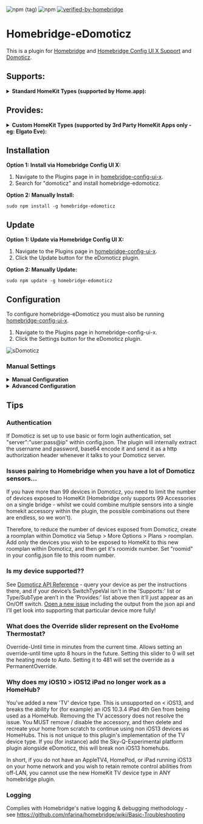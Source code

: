 ![npm (tag)](https://img.shields.io/npm/v/homebridge-edomoticz/latest)
![npm](https://img.shields.io/npm/dt/homebridge-edomoticz?label=Downloads&style=flat-square)
[![verified-by-homebridge](https://badgen.net/badge/homebridge/verified/purple)](https://github.com/homebridge/homebridge/wiki/Verified-Plugins)

# Homebridge-eDomoticz
This is a plugin for [Homebridge](https://github.com/nfarina/homebridge) and [Homebridge Config UI X Support](https://github.com/oznu/homebridge-config-ui-x) and [Domoticz](https://github.com/domoticz/domoticz).

## Supports:
<details>
<summary><b>Standard HomeKit Types (supported by Home.app):</b></summary>
    
- Sockets (on/off)
- Lamps (on/off)
- Contact Sensors
- Blinds
- Smoke Detectors
- Blinds (inverted)
- Lamps (dimmer)
- Motion Sensors
- Push Switches
- Lock Contact
- Blinds (%)
- Blinds (& inverted)
- Push Buttons (selectors)
- Lock Mechanisms
- Lock Mechanisms (inverted)
- Temperature sensors (only temperature characteristic in case of T+H / T+H+B)
- Thermostat SetPoints
- TV 
</details>

## Provides:
<details><summary><b>Custom HomeKit Types (supported by 3rd Party HomeKit Apps only - eg: Elgato Eve):</b></summary>
    
- General kWh power meters - Types: General, Current; SubType: kWh, mapped to Eve chars where possible
- General Current, Voltage - Types: General, SubType: Current,Voltage, mapped to Eve chars where possible
- CurrentCost USB power meter - Type: Usage, SubType: Electric, mapped to Eve chars where possible
- P1 Smart Meter (Electric & Gas), mapped to Eve chars where possible
- EvoHome** / OpenTherm Thermostat support - Types: Heating, Thermostat; SubTypes: Zone, SetPoint
- YouLess Meter (Current, Total and Today Total Consumption) - Type: YouLess Meter; SubType: YouLess counter, mapped to Eve chars where possible
- General Usage % meters (eg: Motherboard Sensors Hardware Device - CPU %, Mem %, HDD % etc) - Type: General; SubType: Percentage
- Temperature, Temp + Humidity, Temp + Humidity + Baro (Current Temperature, Current Humidity, Current Pressure in hPA) - Type: Temp, Temp + Humidty, Temp + Humidity + Baro [id'd as Eve Weather]
- DarkSkies Virtual Weather Station Sensors (Wind, Solar Radiation, Rainfall, Visibility, Barometer [id'd as Eve Weather])

** assumes the EvoHome has been setup according to [this script method](https://www.domoticz.com/wiki/Evohome#Scripting_for_RFG100).
</details>

## Installation

**Option 1: Install via Homebridge Config UI X:**

 1. Navigate to the Plugins page in in [homebridge-config-ui-x](https://github.com/oznu/homebridge-config-ui-x).
 2. Search for "domoticz" and install homebridge-edomoticz.

**Option 2: Manually Install:**
```
sudo npm install -g homebridge-edomoticz
```

## Update

**Option 1: Update via Homebridge Config UI X:**

 1. Navigate to the Plugins page in [homebridge-config-ui-x](https://github.com/oznu/homebridge-config-ui-x).
 2. Click the Update button for the eDomoticz plugin.

**Option 2: Manually Update:**
```
sudo npm update -g homebridge-edomoticz
```

## Configuration

To configure homebridge-eDomoticz you must also be running [homebridge-config-ui-x](https://github.com/oznu/homebridge-config-ui-x).

 1. Navigate to the Plugins page in homebridge-config-ui-x.
 2. Click the Settings button for the eDomoticz plugin.
 
 ![sDomoticz](edomoticz.png)
 
### Manual Settings

<details><summary><b>Manual Configuration</b></summary>

~/.homebridge/config.json example:
```js
{
    "bridge": {
        "name": "Homebridge",
        "username": "CC:21:3E:E4:DE:33",
        "port": 51826,
        "pin": "031-45-154"
    },
    "platforms": [
        {
            "platform": "eDomoticz",
            "name": "Domoticz",
            "server": "127.0.0.1",
            "port": "8080",
            "ssl": false,
            "roomid": 0,
            "mqtt": true,
            "debuglog":false,
            "excludedDevices": [],
            "dimFix": 0
        }
    ],
    "accessories": []
}
```
To prevent certain Domoticz devices from showing up in HomeBridge it is possible to exclude them by setting the "excludedDevices" parameter.
Provide an array of Domoticz Device IDX's, which can be found in the Domoticz dashboard on the "Setup > Devices" page and look for the "idx" column.

```js
"excludedDevices": ["12","30","129"]
```

The dimFix variable relates to an early issue between HomeKit and Domoticz regarding scaling of dimmer values. These days, for the majority of setups this variable can be set to 0 or omitted entirely. If you find that you can never set your dimmers to 100%, then set this variable to 1. If you find that, when you set your dimmers, this starts a never ending loop of brightness increasing by 1%, then you MUST omit this variable or set it to 0.
```js
"dimFix": 0
```

</details>

<details><summary><b>Advanced Configuration</b></summary>
### Dim Offset
The dimFix variable relates to an early issue between HomeKit and Domoticz regarding scaling of dimmer values. If you find that you can never set your dimmers to 100%, then set this variable to 1. If you find that, when you set your dimmers, this starts a never ending loop of brightness increasing by 1%, then you MUST omit this variable or set it to 0.

### Use legacy blind support
If you use blinds, set this option to 1 if you use an older version of domoticz (until 2022-beta.14535). If using a more recent version, set to 0. When set to 0, the new reverse state and position will be used


### MQTT
By default, the plugin will grab hardware information regarding MQTT from Domoticz if `mqtt` is 1 or true in the configuration file.
Advanced users can override their MQTT configuration as follows:

```js
"mqtt": {
  "host": "alternate.mqtt.com",
  "port": 1234,
  "topic": "domoticz/out",
  "username": "username",
  "password": "password"
}
```

Values can be omitted from this dictionary, and the values that need overriding can be kept, e.g.

```js
"mqtt": {
    "port": 1234
}
```

to only override the port value.

### SSL
Set "ssl":1 or true in config.json to turn on SSL (ie: server connects with https:// rather than http://). You will need to specify your SSL port - usually "port":"443" by default.

</details>

## Tips

### Authentication
If Domoticz is set up to use basic or form login authentication, set "server":"user:pass@ip" within config.json. The plugin will internally extract the username and password, base64 encode it and send it as a http authorization header whenever it talks to your Domoticz server.

### Issues pairing to Homebridge when you have a lot of Domoticz sensors...
If you have more than 99 devices in Domoticz, you need to limit the number of devices exposed to HomeKit (Homebridge only supports 99 Accessories on a single bridge - whilst we could combine multiple sensors into a single homekit accessory within the plugin, the possible combinations out there are endless, so we won't).

Therefore, to reduce the number of devices exposed from Domoticz, create a roomplan within Domoticz via Setup > More Options > Plans > roomplan. Add only the devices you wish to be exposed to HomeKit to this new roomplan within Domoticz, and then get it's roomidx number. Set "roomid" in your config.json file to this room number.

### Is my device supported??
See [Domoticz API Reference](https://www.domoticz.com/wiki/Domoticz_API/JSON_URL's#Retrieve_status_of_specific_device) - query your device as per the instructions there, and if your device’s SwitchTypeVal isn't in the 'Supports:' list or Type/SubType aren’t in the ’Provides:' list above then it'll just appear as an On/Off switch. [Open a new issue](https://github.com/PatchworkBoy/homebridge-edomoticz/issues/new) including the output from the json api and I’ll get look into supporting that particular device more fully!

### What does the Override slider represent on the EvoHome Thermostat?
Override-Until time in minutes from the current time. Allows setting an override-until time upto 8 hours in the future. Setting this slider to 0 will set the heating mode to Auto. Setting it to 481 will set the override as a PermanentOverride.

### Why does my iOS10 > iOS12 iPad no longer work as a HomeHub?
You've added a new 'TV' device type. This is unsupported on < iOS13, and breaks the ability for (for example) an iOS 10.3.4 iPad 4th Gen from being used as a HomeHub. Removing the TV accessory does not resolve the issue. You MUST remove / disable the accessory, and then delete and recreate your home from scratch to continue using non iOS13 devices as HomeHubs. This is not unique to this plugin's implementation of the TV device type. If you (for instance) add the Sky-Q-Experimental platform plugin alongside eDomoticz, this will break non iOS13 homehubs. 

In short, if you do not have an AppleTV4, HomePod, or iPad running iOS13 on your home network and you wish to retain remote control abilities from off-LAN, you cannot use the new HomeKit TV device type in ANY homebridge plugin.

### Logging
Complies with Homebridge's native logging & debugging methodology - see https://github.com/nfarina/homebridge/wiki/Basic-Troubleshooting
